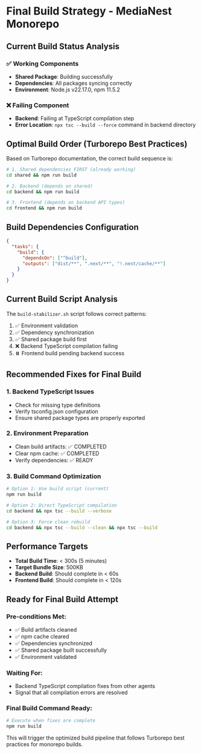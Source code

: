 # Final Build Strategy - MediaNest Monorepo

## Current Build Status Analysis

### ✅ Working Components
- **Shared Package**: Building successfully 
- **Dependencies**: All packages syncing correctly
- **Environment**: Node.js v22.17.0, npm 11.5.2

### ❌ Failing Component
- **Backend**: Failing at TypeScript compilation step
- **Error Location**: `npx tsc --build --force` command in backend directory

## Optimal Build Order (Turborepo Best Practices)

Based on Turborepo documentation, the correct build sequence is:

```bash
# 1. Shared dependencies FIRST (already working)
cd shared && npm run build

# 2. Backend (depends on shared)
cd backend && npm run build

# 3. Frontend (depends on backend API types)
cd frontend && npm run build
```

## Build Dependencies Configuration

```json
{
  "tasks": {
    "build": {
      "dependsOn": ["^build"],
      "outputs": ["dist/**", ".next/**", "!.next/cache/**"]
    }
  }
}
```

## Current Build Script Analysis

The `build-stabilizer.sh` script follows correct patterns:

1. ✅ Environment validation
2. ✅ Dependency synchronization
3. ✅ Shared package build first
4. ❌ Backend TypeScript compilation failing
5. ⏸️ Frontend build pending backend success

## Recommended Fixes for Final Build

### 1. Backend TypeScript Issues
- Check for missing type definitions
- Verify tsconfig.json configuration
- Ensure shared package types are properly exported

### 2. Environment Preparation
- Clean build artifacts: ✅ COMPLETED
- Clear npm cache: ✅ COMPLETED
- Verify dependencies: ✅ READY

### 3. Build Command Optimization

```bash
# Option 1: Use build script (current)
npm run build

# Option 2: Direct TypeScript compilation
cd backend && npx tsc --build --verbose

# Option 3: Force clean rebuild
cd backend && npx tsc --build --clean && npx tsc --build
```

## Performance Targets

- **Total Build Time**: < 300s (5 minutes)
- **Target Bundle Size**: 500KB
- **Backend Build**: Should complete in < 60s
- **Frontend Build**: Should complete in < 120s

## Ready for Final Build Attempt

### Pre-conditions Met:
- ✅ Build artifacts cleaned
- ✅ npm cache cleared
- ✅ Dependencies synchronized
- ✅ Shared package built successfully
- ✅ Environment validated

### Waiting For:
- Backend TypeScript compilation fixes from other agents
- Signal that all compilation errors are resolved

### Final Build Command Ready:
```bash
# Execute when fixes are complete
npm run build
```

This will trigger the optimized build pipeline that follows Turborepo best practices for monorepo builds.